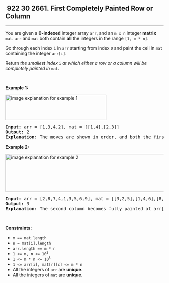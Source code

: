<h2> 922 30
2661. First Completely Painted Row or Column</h2><hr><div><p>You are given a <strong>0-indexed</strong> integer array <code>arr</code>, and an <code>m x n</code> integer <strong>matrix</strong> <code>mat</code>. <code>arr</code> and <code>mat</code> both contain <strong>all</strong> the integers in the range <code>[1, m * n]</code>.</p>

<p>Go through each index <code>i</code> in <code>arr</code> starting from index <code>0</code> and paint the cell in <code>mat</code> containing the integer <code>arr[i]</code>.</p>

<p>Return <em>the smallest index</em> <code>i</code> <em>at which either a row or a column will be completely painted in</em> <code>mat</code>.</p>

<p>&nbsp;</p>
<p><strong class="example">Example 1:</strong></p>
<img alt="" src="image explanation for example 1"><img alt="image explanation for example 1" src="https://assets.leetcode.com/uploads/2023/01/18/grid1.jpg" style="width: 321px; height: 81px;">
<pre><strong>Input:</strong> arr = [1,3,4,2], mat = [[1,4],[2,3]]
<strong>Output:</strong> 2
<strong>Explanation:</strong> The moves are shown in order, and both the first row and second column of the matrix become fully painted at arr[2].
</pre>

<p><strong class="example">Example 2:</strong></p>
<img alt="image explanation for example 2" src="https://assets.leetcode.com/uploads/2023/01/18/grid2.jpg" style="width: 601px; height: 121px;">
<pre><strong>Input:</strong> arr = [2,8,7,4,1,3,5,6,9], mat = [[3,2,5],[1,4,6],[8,7,9]]
<strong>Output:</strong> 3
<strong>Explanation:</strong> The second column becomes fully painted at arr[3].
</pre>

<p>&nbsp;</p>
<p><strong>Constraints:</strong></p>

<ul>
	<li><code>m == mat.length</code></li>
	<li><code>n = mat[i].length</code></li>
	<li><code>arr.length == m * n</code></li>
	<li><code>1 &lt;= m, n &lt;= 10<sup>5</sup></code></li>
	<li><code>1 &lt;= m * n &lt;= 10<sup>5</sup></code></li>
	<li><code>1 &lt;= arr[i], mat[r][c] &lt;= m * n</code></li>
	<li>All the integers of <code>arr</code> are <strong>unique</strong>.</li>
	<li>All the integers of <code>mat</code> are <strong>unique</strong>.</li>
</ul>
</div>